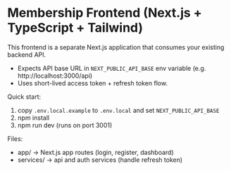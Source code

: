# Membership Frontend (Next.js + TypeScript + Tailwind)

This frontend is a separate Next.js application that consumes your existing backend API.
- Expects API base URL in `NEXT_PUBLIC_API_BASE` env variable (e.g. http://localhost:3000/api)
- Uses short-lived access token + refresh token flow.

Quick start:
1. copy `.env.local.example` to `.env.local` and set `NEXT_PUBLIC_API_BASE`
2. npm install
3. npm run dev (runs on port 3001)

Files:
- app/ -> Next.js app routes (login, register, dashboard)
- services/ -> api and auth services (handle refresh token)
